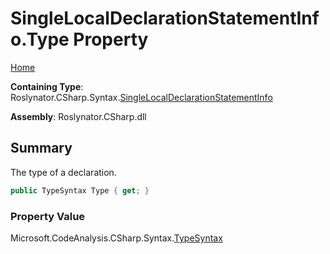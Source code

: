 # SingleLocalDeclarationStatementInfo\.Type Property

[Home](../../../../../README.md)

**Containing Type**: Roslynator\.CSharp\.Syntax\.[SingleLocalDeclarationStatementInfo](../README.md)

**Assembly**: Roslynator\.CSharp\.dll

## Summary

The type of a declaration\.

```csharp
public TypeSyntax Type { get; }
```

### Property Value

Microsoft\.CodeAnalysis\.CSharp\.Syntax\.[TypeSyntax](https://docs.microsoft.com/en-us/dotnet/api/microsoft.codeanalysis.csharp.syntax.typesyntax)


